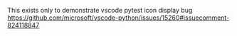 This exists only to demonstrate vscode pytest icon display bug https://github.com/microsoft/vscode-python/issues/15260#issuecomment-824118847

